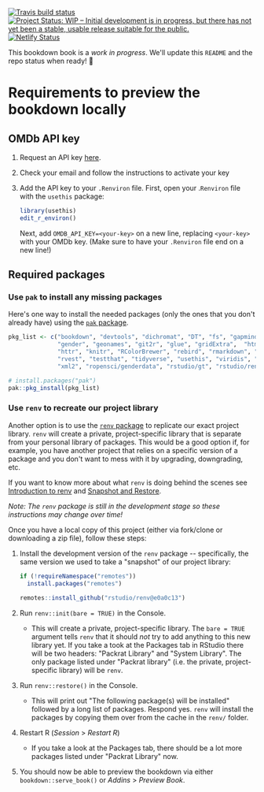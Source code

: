   [![Travis build status](https://travis-ci.org/rstudio-education/stat545.svg?branch=master)](https://travis-ci.org/rstudio-education/stat545) [![Project Status: WIP – Initial development is in progress, but there has not yet been a stable, usable release suitable for the public.](http://www.repostatus.org/badges/latest/wip.svg)](http://www.repostatus.org/#wip) [![Netlify Status](https://api.netlify.com/api/v1/badges/82ff5a18-8a13-4f25-b688-230b04bc5664/deploy-status)](https://app.netlify.com/sites/stat545-book/deploys)

This bookdown book is a *work in progress*. We'll update this `README` and the repo status when ready! :rocket:


# Requirements to preview the bookdown locally 

## OMDb API key

1. Request an API key [here](https://www.omdbapi.com/apikey.aspx).
1. Check your email and follow the instructions to activate your key
1. Add the API key to your `.Renviron` file. First, open your .`Renviron` file with the `usethis` package:
  
    ```r
    library(usethis)
    edit_r_environ()
    ```
    
    Next, add `OMDB_API_KEY=<your-key>` on a new line, replacing `<your-key>` with your OMDb key. (Make sure to have your `.Renviron` file end on a new line!)
    
## Required packages


### Use `pak` to install any missing packages

Here's one way to install the needed packages (only the ones that you don't already have) using the [`pak` package](https://pak.r-lib.org/index.html).

<!--TODO: Change pkg_list to not be static, maybe use renv::dependencies(path = "DESCRIPTION")?-->

```r
pkg_list <- c("bookdown", "devtools", "dichromat", "DT", "fs", "gapminder",
              "gender", "geonames", "git2r", "glue", "gridExtra",  "htmltools",
              "httr", "knitr", "RColorBrewer", "rebird", "rmarkdown", "rplos", 
              "rvest", "testthat", "tidyverse", "usethis", "viridis", "xfun", 
              "xml2", "ropensci/genderdata", "rstudio/gt", "rstudio/renv@46f1123")
```


```r
# install.packages("pak")
pak::pkg_install(pkg_list)
```

### Use `renv` to recreate our project library

Another option is to use the [`renv` package](https://rstudio.github.io/renv/index.html) to replicate our exact project library. `renv` will create a private, project-specific library that is separate from your personal library of packages. This would be a good option if, for example, you have another project that relies on a specific version of a package and you don't want to mess with it by upgrading, downgrading, etc.

If you want to know more about what `renv` is doing behind the scenes see [Introduction to renv](https://rstudio.github.io/renv/articles/renv.html) and [Snapshot and Restore](https://environments.rstudio.com/snapshot.html#pre-requisite-steps).

*Note: The `renv` package is still in the development stage so these instructions may change over time!*

Once you have a local copy of this project (either via fork/clone or downloading a zip file), follow these steps:

1. Install the development version of the `renv` package -- specifically, the same version we used to take a "snapshot" of our project library:
   
    ```r
    if (!requireNamespace("remotes"))
      install.packages("remotes")
  
    remotes::install_github("rstudio/renv@e0a0c13")
    ```
    
1. Run `renv::init(bare = TRUE)` in the Console.
    + This will create a private, project-specific library. The `bare = TRUE` argument tells `renv` that it should *not* try to add anything to this new library yet. If you take a took at the Packages tab in RStudio there will be two headers: "Packrat Library" and "System Library". The only package listed under "Packrat library" (i.e. the private, project-specific library) will be `renv`.
1. Run `renv::restore()` in the Console.
    + This will print out "The following package(s) will be installed" followed by a long list of packages. Respond yes. `renv` will install the packages by copying them over from the cache in the `renv/` folder.
1. Restart R (*Session* > *Restart R*)
    + If you take a look at the Packages tab, there should be a lot more packages listed under "Packrat Library" now.
1. You should now be able to preview the bookdown via either `bookdown::serve_book()` or *Addins* > *Preview Book*.
  
<!-- 
GL: How I created the renv lockfile

1. renv::init() -- creates initial lockfile, adds three files: renv/, renv.lock, and .Rprofile
2. Use renv::modify() to manually add the servr and miniUI packages to the lockfile since they will be needed for bookdown::serve_book(). These are not caught during step 1 since the default behavior of renv::init() / renv::snapshot() is to not capture dev dependencies
3. renv::hydrate(packages = c("servr", "miniUI")) -- adds servr and miniUI to the renv package cache in the renv/ folder
4. renv::deactivate() -- removes .Rprofile; "turns off" renv and the private, project-specific library
-->
